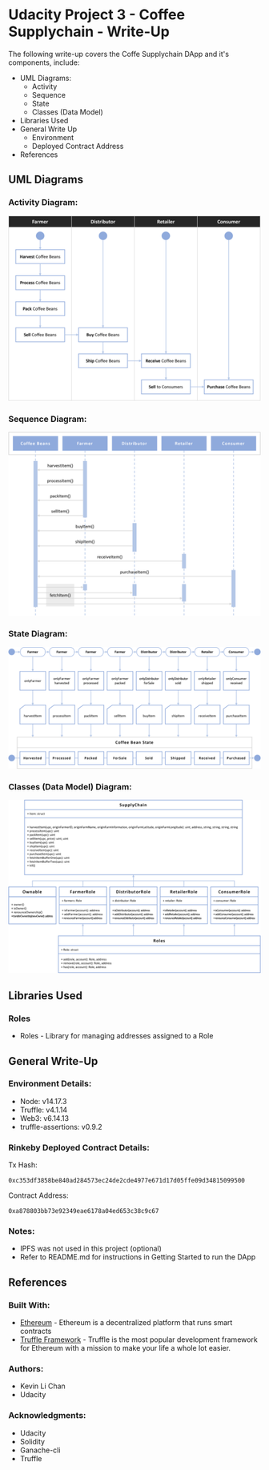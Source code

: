 # Udacity Project 3 - Coffee Supplychain - Write-Up

The following write-up covers the Coffe Supplychain DApp and it's components, include:
* UML Diagrams:
  * Activity
  * Sequence
  * State
  * Classes (Data Model)
* Libraries Used
* General Write Up
  * Environment
  * Deployed Contract Address
* References

## UML Diagrams
### Activity Diagram:

![Activity Diagram](images/Activity_Diagram.png)

### Sequence Diagram:

![Sequence Diagram](images/Sequence_Diagram.png)

### State Diagram:

![State Diagram](images/State_Diagram.png)

### Classes (Data Model) Diagram:

![Data_Model_Diagram](images/Data_Model_Diagram.png)

## Libraries Used
### Roles
* Roles - Library for managing addresses assigned to a Role

## General Write-Up
### Environment Details:
* Node: v14.17.3
* Truffle: v4.1.14
* Web3: v6.14.13
* truffle-assertions: v0.9.2

### Rinkeby Deployed Contract Details:
Tx Hash:
```
0xc353df3858be840ad284573ec24de2cde4977e671d17d05ffe09d34815099500
```

Contract Address:
```
0xa878803bb73e92349eae6178a04ed653c38c9c67
```

### Notes:
* IPFS was not used in this project (optional)
* Refer to README.md for instructions in Getting Started to run the DApp

## References
### Built With:

* [Ethereum](https://www.ethereum.org/) - Ethereum is a decentralized platform that runs smart contracts
* [Truffle Framework](http://truffleframework.com/) - Truffle is the most popular development framework for Ethereum with a mission to make your life a whole lot easier.

### Authors:

* Kevin Li Chan
* Udacity

### Acknowledgments:

* Udacity
* Solidity
* Ganache-cli
* Truffle
